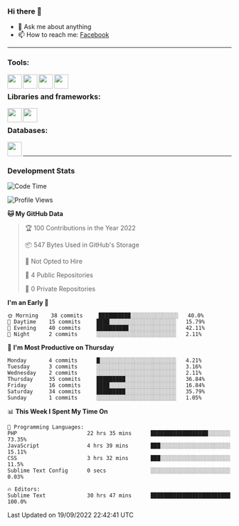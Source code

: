 ### Hi there 👋

<!-- - 🔭 I’m currently working on [huyviet] -->
- 💬 Ask me about anything
- 📫 How to reach me: [Facebook]
<!-- - ⚡ Fun fact: abc -->

---

### Tools:
<img align='left' height="32" width="32" src="https://cdn.jsdelivr.net/npm/simple-icons@4.8.0/icons/phpstorm.svg" />
<img align='left' height="32" width="32" src="https://cdn.jsdelivr.net/npm/simple-icons@4.8.0/icons/sublimetext.svg" />
<img align='left' height="32" width="32" src="https://cdn.jsdelivr.net/npm/simple-icons@4.8.0/icons/laragon.svg" />
<img align='left' height="32" width="32" src="https://cdn.jsdelivr.net/npm/simple-icons@4.8.0/icons/xampp.svg" />
<br>

### Libraries and frameworks:
<img align='left' height="32" width="32" src="https://cdn.jsdelivr.net/npm/simple-icons@4.8.0/icons/laravel.svg" />
<img align='left' height="32" width="32" src="https://cdn.jsdelivr.net/npm/simple-icons@4.8.0/icons/jquery.svg" />
<br>

### Databases:
<img align='left' height="32" width="32" src="https://cdn.jsdelivr.net/npm/simple-icons@4.8.0/icons/mysql.svg" />
<br>

---
### Development Stats
<!--START_SECTION:waka-->
![Code Time](http://img.shields.io/badge/Code%20Time-104%20hrs-blue)

![Profile Views](http://img.shields.io/badge/Profile%20Views-4-blue)

**🐱 My GitHub Data** 

> 🏆 100 Contributions in the Year 2022
 > 
> 📦 547 Bytes Used in GitHub's Storage 
 > 
> 🚫 Not Opted to Hire
 > 
> 📜 4 Public Repositories 
 > 
> 🔑 0 Private Repositories  
 > 
**I'm an Early 🐤** 

```text
🌞 Morning    38 commits     ██████████░░░░░░░░░░░░░░░   40.0% 
🌆 Daytime    15 commits     ████░░░░░░░░░░░░░░░░░░░░░   15.79% 
🌃 Evening    40 commits     ██████████░░░░░░░░░░░░░░░   42.11% 
🌙 Night      2 commits      ░░░░░░░░░░░░░░░░░░░░░░░░░   2.11%

```
📅 **I'm Most Productive on Thursday** 

```text
Monday       4 commits      █░░░░░░░░░░░░░░░░░░░░░░░░   4.21% 
Tuesday      3 commits      ░░░░░░░░░░░░░░░░░░░░░░░░░   3.16% 
Wednesday    2 commits      ░░░░░░░░░░░░░░░░░░░░░░░░░   2.11% 
Thursday     35 commits     █████████░░░░░░░░░░░░░░░░   36.84% 
Friday       16 commits     ████░░░░░░░░░░░░░░░░░░░░░   16.84% 
Saturday     34 commits     █████████░░░░░░░░░░░░░░░░   35.79% 
Sunday       1 commits      ░░░░░░░░░░░░░░░░░░░░░░░░░   1.05%

```


📊 **This Week I Spent My Time On** 

```text
💬 Programming Languages: 
PHP                      22 hrs 35 mins      ██████████████████░░░░░░░   73.35% 
JavaScript               4 hrs 39 mins       ███░░░░░░░░░░░░░░░░░░░░░░   15.11% 
CSS                      3 hrs 32 mins       ███░░░░░░░░░░░░░░░░░░░░░░   11.5% 
Sublime Text Config      0 secs              ░░░░░░░░░░░░░░░░░░░░░░░░░   0.03%

🔥 Editors: 
Sublime Text             30 hrs 47 mins      █████████████████████████   100.0%

```


 Last Updated on 19/09/2022 22:42:41 UTC
<!--END_SECTION:waka-->

[huyviet]: https://huyviet.vn/
[Facebook]: https://www.facebook.com/profile.php?id=100075294702642
